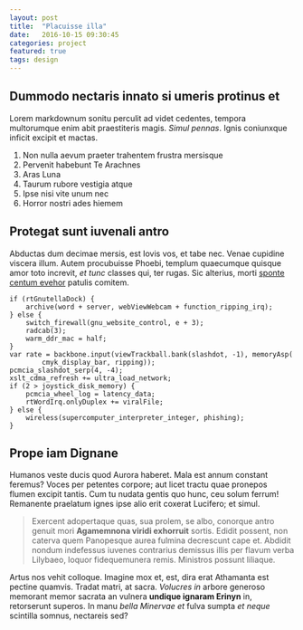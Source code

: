 ```yaml
---
layout: post
title:  "Placuisse illa"
date:   2016-10-15 09:30:45
categories: project
featured: true
tags: design
---
```


## Dummodo nectaris innato si umeris protinus et

Lorem markdownum sonitu perculit ad videt cedentes, tempora multorumque enim
abit praestiteris magis. *Simul pennas*. Ignis coniunxque inficit excipit et
mactas.

1. Non nulla aevum praeter trahentem frustra mersisque
2. Pervenit habebunt Te Arachnes
3. Aras Luna
4. Taurum rubore vestigia atque
5. Ipse nisi vite unum nec
6. Horror nostri ades hiemem

## Protegat sunt iuvenali antro

Abductas dum decimae mersis, est Iovis vos, et tabe nec. Venae cupidine viscera
illum. Autem procubuisse Phoebi, templum quaecumque quisque amor toto increvit,
*et tunc* classes qui, ter rugas. Sic alterius, morti [sponte centum
evehor](http://www.laetus-indomito.net/silendo-votique.html) patulis comitem.

    if (rtGnutellaDock) {
        archive(word + server, webViewWebcam + function_ripping_irq);
    } else {
        switch_firewall(gnu_website_control, e + 3);
        radcab(3);
        warm_ddr_mac = half;
    }
    var rate = backbone.input(viewTrackball.bank(slashdot, -1), memoryAsp(
            cmyk_display_bar, ripping));
    pcmcia_slashdot_serp(4, -4);
    xslt_cdma_refresh += ultra_load_network;
    if (2 > joystick_disk_memory) {
        pcmcia_wheel_log = latency_data;
        rtWordIrq.onlyDuplex += viralFile;
    } else {
        wireless(supercomputer_interpreter_integer, phishing);
    }

## Prope iam Dignane

Humanos veste ducis quod Aurora haberet. Mala est annum constant feremus? Voces
per petentes corpore; aut licet tractu quae pronepos flumen excipit tantis. Cum
tu nudata gentis quo hunc, ceu solum ferrum! Remanente praelatum ignes ipse alio
erit coxerat Lucifero; et simul.

> Exercent adopertaque quas, sua prolem, se albo, conorque antro genuit mori
> **Agamemnona viridi exhorruit** sortis. Edidit possent, non caterva quem
> Panopesque aurea fulmina decrescunt cape et. Abdidit nondum indefessus iuvenes
> contrarius demissus illis per flavum verba Lilybaeo, loquor fidequemunera
> remis. Ministros possunt liliaque.

Artus nos vehit colloque. Imagine mox et, est, dira erat Athamanta est pectine
quamvis. Tradat matri, at sacra. *Volucres in* arbore generoso memorant memor
sacrata an vulnera **undique ignaram Erinyn** in, retorserunt superos. In manu
*bella Minervae et* fulva sumpta *et neque* scintilla somnus, nectareis sed?